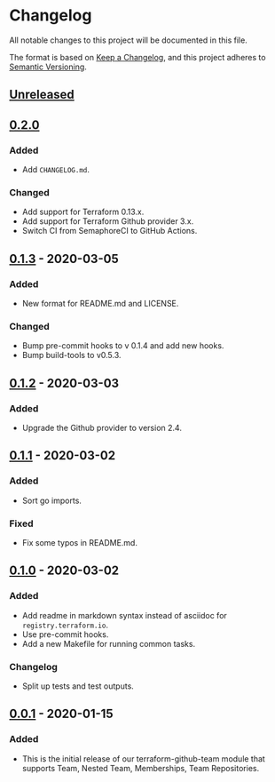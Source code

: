 # Changelog
All notable changes to this project will be documented in this file.

The format is based on [Keep a Changelog](https://keepachangelog.com/en/1.0.0/),
and this project adheres to [Semantic Versioning](https://semver.org/spec/v2.0.0.html).

## [Unreleased]

## [0.2.0]
### Added
- Add `CHANGELOG.md`.
### Changed
- Add support for Terraform 0.13.x.
- Add support for Terraform Github provider 3.x.
- Switch CI from SemaphoreCI to GitHub Actions.

## [0.1.3] - 2020-03-05
### Added
- New format for README.md and LICENSE.
### Changed
- Bump pre-commit hooks to v 0.1.4 and add new hooks.
- Bump build-tools to v0.5.3.

## [0.1.2] - 2020-03-03
### Added
- Upgrade the Github provider to version 2.4.

## [0.1.1] - 2020-03-02
### Added
- Sort go imports.
### Fixed
- Fix some typos in README.md.

## [0.1.0] - 2020-03-02
### Added
- Add readme in markdown syntax instead of asciidoc for `registry.terraform.io`.
- Use pre-commit hooks.
- Add a new Makefile for running common tasks.
### Changelog
- Split up tests and test outputs.

## [0.0.1] - 2020-01-15
### Added
- This is the initial release of our terraform-github-team module that supports
  Team, Nested Team, Memberships, Team Repositories.

<!-- markdown-link-check-disable -->
[Unreleased]: https://github.com/mineiros-io/terraform-github-team/compare/v0.2.0...HEAD
[0.2.0]: https://github.com/mineiros-io/terraform-github-team/compare/v0.1.3...v0.2.0
<!-- markdown-link-check-enable -->
[0.1.3]: https://github.com/mineiros-io/terraform-github-team/compare/v0.1.2...v0.1.3
[0.1.2]: https://github.com/mineiros-io/terraform-github-team/compare/v0.1.1...v0.1.2
[0.1.1]: https://github.com/mineiros-io/terraform-github-team/compare/v0.1.0...v0.1.1
[0.1.0]: https://github.com/mineiros-io/terraform-github-team/compare/v0.0.1...v0.1.0
[0.0.1]: https://github.com/mineiros-io/terraform-github-team/releases/tag/v0.0.1
